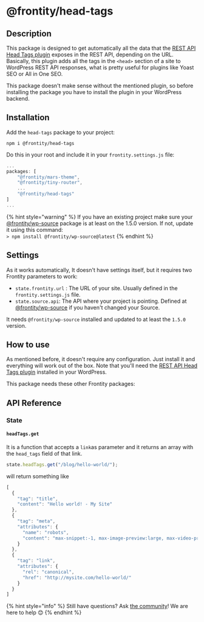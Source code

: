 # @frontity/head-tags

## Description

This package is designed to get automatically all the data that the [REST API Head Tags plugin](https://wordpress.org/plugins/rest-api-head-tags/) exposes in the REST API, depending on the URL. Basically, this plugin adds all the tags in the `<head>` section of a site to WordPress REST API responses, what is pretty useful for plugins like Yoast SEO or All in One SEO.

This package doesn't make sense without the mentioned plugin, so before installing the package you have to install the plugin in your WordPress backend.

## Installation

Add the `head-tags` package to your project:

```text
npm i @frontity/head-tags
```

Do this in your root and include it in your `frontity.settings.js` file:

```javascript
...
packages: [
    "@frontity/mars-theme",
    "@frontity/tiny-router",
    ...
    "@frontity/head-tags"
]
...
```

{% hint style="warning" %}
If you have an existing project make sure your [@frontity/wp-source](frontity-head-tags.md) package is at least on the 1.5.0 version. If not, update it using this command:  
`> npm install @frontity/wp-source@latest`
{% endhint %}

## Settings

As it works automatically, It doesn't have settings itself, but it requires two Frontity parameters to work:

* `state.frontity.url` : The URL of your site. Usually defined in the `frontity.settings.js` file.
* `state.source.api`: The API where your project is pointing. Defined at [@frontity/wp-source](https://docs.frontity.org/api-reference-1/wordpress-source#state-source-api-required) if you haven't changed your Source.

It needs `@frontity/wp-source` installed and updated to at least the `1.5.0` version.

## How to use

As mentioned before, it doesn't require any configuration. Just install it and everything will work out of the box. Note that you'll need the [REST API Head Tags plugin](https://wordpress.org/plugins/rest-api-head-tags/) installed in your WordPress.

This package needs these other Frontity packages:

## API Reference

### State

#### `headTags.get`

It is a function that accepts a `link`as parameter and it returns an array with the `head_tags` field of that link.

```javascript
state.headTags.get("/blog/hello-world/");
```

will return something like

```javascript
[
  {
    "tag": "title",
    "content": "Hello world! - My Site"
  },
  {
    "tag": "meta",
    "attributes": {
      "name": "robots",
      "content": "max-snippet:-1, max-image-preview:large, max-video-preview:-1"
    }
  },
  {
    "tag": "link",
    "attributes": {
      "rel": "canonical",
      "href": "http://mysite.com/hello-world/"
    }
  }
]
```

{% hint style="info" %}
Still have questions? Ask [the community](https://community.frontity.org/)! We are here to help 😊
{% endhint %}

